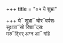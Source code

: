 +++
title = "०५ ये शुभ्रा"

+++
ये᳓ शुभ्रा᳓ घोर᳓वर्पसः  
सुक्षत्रा᳓सो रिशा᳓दसः  
मरु᳓द्भिर् अग्न आ᳓ गहि
